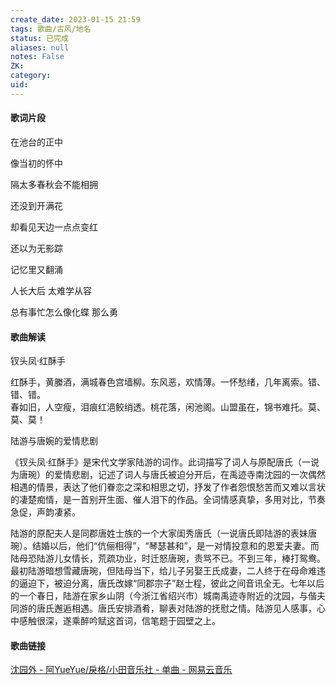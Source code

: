 ```yaml
---
create_date: 2023-01-15 21:59
tags: 歌曲/古风/地名
status: 已完成 
aliases: null
notes: False
ZK: 
category: 
uid: 
---
```


#### 歌词片段

在池台的正中

像当初的怀中

隔太多春秋会不能相拥

还没到开满花

却看见天边一点点变红

还以为无影踪

记忆里又翻涌

人长大后 太难学从容

总有事忙怎么像化蝶 那么勇

#### 歌曲解读

钗头凤·红酥手

红酥手，黄縢酒，满城春色宫墙柳。东风恶，欢情薄。一怀愁绪，几年离索。错、错、错。  
春如旧，人空瘦，泪痕红浥鲛绡透。桃花落，闲池阁。山盟虽在，锦书难托。莫、莫、莫！

陆游与唐婉的爱情悲剧

《钗头凤·红酥手》是宋代文学家陆游的词作。此词描写了词人与原配唐氏（一说为唐琬）的爱情悲剧，记述了词人与唐氏被迫分开后，在禹迹寺南沈园的一次偶然相遇的情景，表达了他们眷恋之深和相思之切，抒发了作者怨恨愁苦而又难以言状的凄楚痴情，是一首别开生面、催人泪下的作品。全词情感真挚，多用对比，节奏急促，声韵凄紧。

陆游的原配夫人是同郡唐姓士族的一个大家闺秀唐氏（一说唐氏即陆游的表妹唐琬）。结婚以后，他们“伉俪相得”，“琴瑟甚和”，是一对情投意和的恩爱夫妻。而陆母恐陆游儿女情长，荒疏功业，时迁怒唐琬，责骂不已。不到三年，棒打鸳鸯。最初陆游暗想雪藏唐琬，但陆母当下，给儿子另娶王氏成妻，二人终于在母命难违的逼迫下，被迫分离，唐氏改嫁“同郡宗子”赵士程，彼此之间音讯全无。七年以后的一个春日，陆游在家乡山阴（今浙江省绍兴市）城南禹迹寺附近的沈园，与偕夫同游的唐氏邂逅相遇。唐氏安排酒肴，聊表对陆游的抚慰之情。陆游见人感事，心中感触很深，遂乘醉吟赋这首词，信笔题于园壁之上。


#### 歌曲链接

[沈园外 - 阿YueYue/戾格/小田音乐社 - 单曲 - 网易云音乐](https://music.163.com/song?id=1808078153&userid=84019341)

